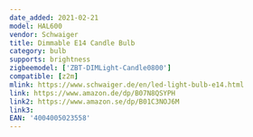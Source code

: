 ```yaml
---
date_added: 2021-02-21
model: HAL600
vendor: Schwaiger
title: Dimmable E14 Candle Bulb
category: bulb
supports: brightness
zigbeemodel: ['ZBT-DIMLight-Candle0800']
compatible: [z2m]
mlink: https://www.schwaiger.de/en/led-light-bulb-e14.html
link: https://www.amazon.de/dp/B07N8QSYPH
link2: https://www.amazon.se/dp/B01C3NOJ6M
link3: 
EAN: '4004005023558'
---
```

